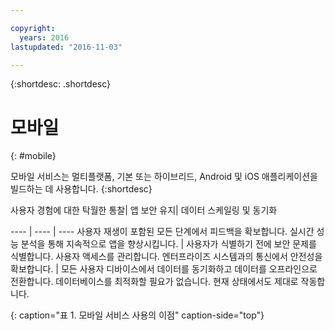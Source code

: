 ```yaml
---

copyright:
  years: 2016
lastupdated: "2016-11-03"

---
```



{:shortdesc: .shortdesc}

# 모바일
{: #mobile}

모바일 서비스는 멀티플랫폼, 기본 또는 하이브리드, Android 및 iOS 애플리케이션을 빌드하는 데 사용합니다.
{:shortdesc}


사용자 경험에 대한 탁월한 통찰| 앱 보안 유지| 데이터 스케일링 및 동기화

---- | ---- | ----
사용자 재생이 포함된 모든 단계에서 피드백을 확보합니다. 실시간 성능 분석을 통해 지속적으로 앱을 향상시킵니다. | 사용자가 식별하기 전에 보안 문제를 식별합니다. 사용자 액세스를 관리합니다. 엔터프라이즈 시스템과의 통신에서 안전성을 확보합니다. | 모든 사용자 디바이스에서 데이터를 동기화하고 데이터를 오프라인으로 전환합니다. 데이터베이스를 최적화할 필요가 없습니다. 현재 상태에서도 제대로 작동합니다. 

{: caption="표 1. 모바일 서비스 사용의 이점" caption-side="top"}
